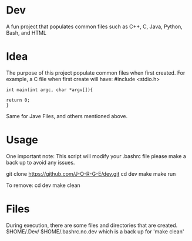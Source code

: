 # Dev
A fun project that populates common files such as C++, C, Java, Python, Bash, and HTML

# Idea
The purpose of this project populate common files when first created.
For example, a C file when first create will have:
    #include <stdio.h>

    int main(int argc, char *argv[]){
    
	return 0;
    }      

Same for Jave Files, and others mentioned above.

# Usage
One important note:
    This script will modify your .bashrc file
    please make a back up to avoid any issues.

git clone https://github.com/J-O-R-G-E/dev.git
cd dev
make
make run

To remove:
cd dev
make clean

# Files
During execution, there are some files and directories
that are created.
$HOME/.Dev/
$HOME/.bashrc.no.dev which is a back up for 'make clean'